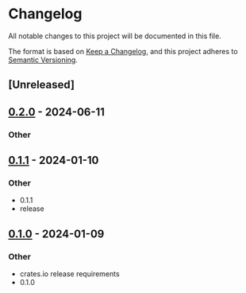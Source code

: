 # Changelog
All notable changes to this project will be documented in this file.

The format is based on [Keep a Changelog](https://keepachangelog.com/en/1.0.0/),
and this project adheres to [Semantic Versioning](https://semver.org/spec/v2.0.0.html).

## [Unreleased]

## [0.2.0](https://github.com/vertex-protocol/vertex-rust-sdk/compare/v0.1.3...v0.2.0) - 2024-06-11

### Other

## [0.1.1](https://github.com/vertex-protocol/vertex-rust-sdk/compare/v0.1.0...v0.1.1) - 2024-01-10

### Other
- 0.1.1
- release

## [0.1.0](https://github.com/vertex-protocol/vertex-rust-sdk/releases/tag/v0.1.0) - 2024-01-09

### Other
- crates.io release requirements
- 0.1.0
